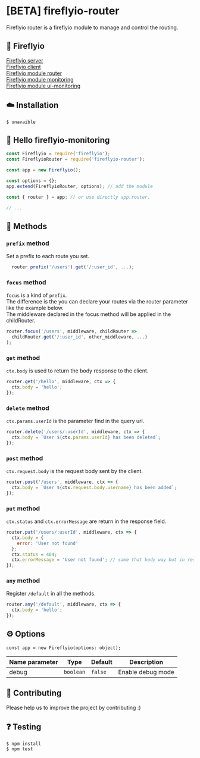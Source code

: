 # [BETA] fireflyio-router

Fireflyio router is a fireflyio module to manage and control the routing.  

## 🚀 Fireflyio

[Fireflyio server](https://github.com/dobobaie/fireflyio)  
[Fireflyio client](https://github.com/dobobaie/fireflyio-client)  
[Fireflyio module router](https://github.com/dobobaie/fireflyio-router)  
[Fireflyio module monitoring](https://github.com/dobobaie/fireflyio-monitoring)  
[Fireflyio module ui-monitoring](https://github.com/dobobaie/fireflyio-ui-monitoring)  

## ☁️ Installation

```
$ unavaible
```

## 👋 Hello fireflyio-monitoring

```js
const Fireflyio = require('fireflyio');
const FireflyioRouter = require('fireflyio-router');

const app = new Fireflyio();

const options = {};
app.extend(FireflyioRouter, options); // add the module

const { router } = app; // or use directly app.router.

// ...
```

## 📝 Methods

### `prefix` method

Set a prefix to each route you set.

```js
  router.prefix('/users').get('/:user_id', ...);
```

### `focus` method

`focus` is a kind of `prefix`.  
The difference is the you can declare your routes via the router parameter like the example below.  
The middleware declared in the focus method will be applied in the childRouter.  

```js
router.focus('/users', middleware, childRouter =>
  childRouter.get('/:user_id', other_middleware, ...)
);
```

### `get` method

`ctx.body` is used to return the body response to the client.

```js
router.get('/hello', middleware, ctx => {
  ctx.body = 'hello';
});
```

### `delete` method

`ctx.params.userId` is the parameter find in the query url.  

```js
router.delete('/users/:userId', middleware, ctx => {
  ctx.body = `User ${ctx.params.userId} has been deleted`;
});
```

### `post` method

`ctx.request.body` is the request body sent by the client.  

```js
router.post('/users', middleware, ctx => {
  ctx.body = `User ${ctx.request.body.username} has been added`;
});
```

### `put` method

`ctx.status` and `ctx.errorMessage` are return in the response field.  

```js
router.put('/users/:userId', middleware, ctx => {
  ctx.body = {
    error: 'User not found'
  };
  ctx.status = 404;
  ctx.errorMessage = 'User not found'; // same that body way but in response field
});
```

### `any` method

Register `/default` in all the methods.  

```js
router.any('/default', middleware, ctx => {
  ctx.body = 'hello';
});
```

## ⚙️ Options 

`const app = new Fireflyio(options: object);`   

Name parameter | Type | Default | Description
--- | --- | --- | ---
debug | `boolean` | `false` | Enable debug mode

## 👥 Contributing

Please help us to improve the project by contributing :)  

## ❓️ Testing

```
$ npm install
$ npm test
```
